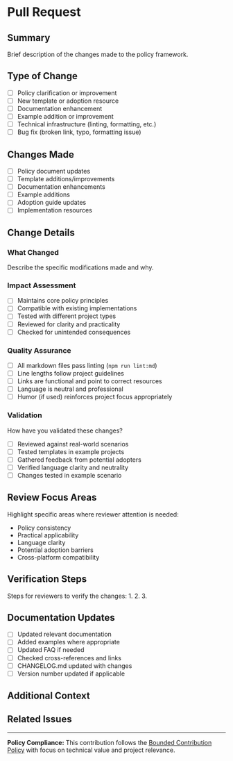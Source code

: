 # Pull Request

## Summary

Brief description of the changes made to the policy framework.

## Type of Change

- [ ] Policy clarification or improvement
- [ ] New template or adoption resource
- [ ] Documentation enhancement
- [ ] Example addition or improvement
- [ ] Technical infrastructure (linting, formatting, etc.)
- [ ] Bug fix (broken link, typo, formatting issue)

## Changes Made

- [ ] Policy document updates
- [ ] Template additions/improvements
- [ ] Documentation enhancements
- [ ] Example additions
- [ ] Adoption guide updates
- [ ] Implementation resources

## Change Details

### What Changed

Describe the specific modifications made and why.

### Impact Assessment

- [ ] Maintains core policy principles
- [ ] Compatible with existing implementations
- [ ] Tested with different project types
- [ ] Reviewed for clarity and practicality
- [ ] Checked for unintended consequences

### Quality Assurance

- [ ] All markdown files pass linting (`npm run lint:md`)
- [ ] Line lengths follow project guidelines
- [ ] Links are functional and point to correct resources
- [ ] Language is neutral and professional
- [ ] Humor (if used) reinforces project focus appropriately

### Validation

How have you validated these changes?

- [ ] Reviewed against real-world scenarios
- [ ] Tested templates in example projects
- [ ] Gathered feedback from potential adopters
- [ ] Verified language clarity and neutrality
- [ ] Changes tested in example scenario

## Review Focus Areas

Highlight specific areas where reviewer attention is needed:

- Policy consistency
- Practical applicability
- Language clarity
- Potential adoption barriers
- Cross-platform compatibility

## Verification Steps

Steps for reviewers to verify the changes:
1.
2.
3.

## Documentation Updates

- [ ] Updated relevant documentation
- [ ] Added examples where appropriate
- [ ] Updated FAQ if needed
- [ ] Checked cross-references and links
- [ ] CHANGELOG.md updated with changes
- [ ] Version number updated if applicable

## Additional Context

<!-- Include any additional context, related issues, or background information -->

## Related Issues

<!-- Link any related issues: Closes #123, Addresses #456, Related to #789 -->

---
**Policy Compliance:** This contribution follows the [Bounded Contribution Policy](../CODE_OF_CONDUCT.md) with focus on technical value and project relevance.

<!--
For maintainers: Remember the "Sir, this is a Wendy's" principle -
keep discussions focused on the practical aspects of policy implementation
rather than philosophical debates about contribution policies in general.
-->
